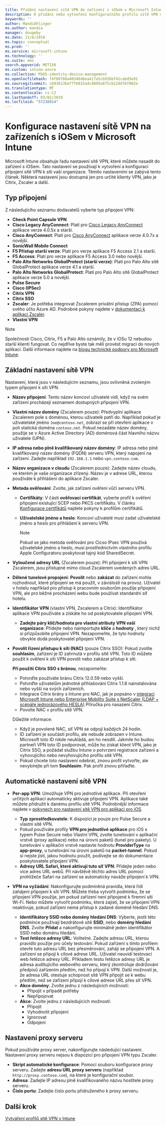 ```yaml
---
title: Přidání nastavení sítě VPN do zařízení s iOSem v Microsoft Intune – Azure | Microsoft Docs
description: K přidání nebo vytvoření konfiguračního profilu sítě VPN můžete použít nastavení konfigurace virtuální privátní sítě (VPN), která jsou dostupná v Microsoft Intune na zařízeních s iOSem, včetně podrobností o připojení, metod ověřování a děleného tunelového propojení v základním nastavení, nastavení vlastní sítě VPN s identifikátorem, párů klíč-hodnota, nastavení sítě VPN pro jednotlivé aplikace, která zahrnují adresy URL pro Safari, nastavení sítě VPN na vyžádání s SSID a doménami hledání DNS, nastavení proxy, která je potřeba zahrnout do konfiguračního skriptu, nastavení IP adresy nebo plně kvalifikovaného názvu domény a portu TCP.
keywords: ''
author: MandiOhlinger
ms.author: mandia
manager: dougeby
ms.date: 11/6/2018
ms.topic: conceptual
ms.prod: ''
ms.service: microsoft-intune
ms.technology: ''
ms.suite: ems
search.appverid: MET150
ms.custom: intune-azure
ms.collection: M365-identity-device-management
ms.openlocfilehash: f4f60760a48346d6ea417a5cb936bf41cabd5e91
ms.sourcegitcommit: cb93613bef7f6015a4c4095e875cb12dd76f002e
ms.translationtype: MT
ms.contentlocale: cs-CZ
ms.lasthandoff: 03/02/2019
ms.locfileid: "57238914"
---
```

# <a name="configure-vpn-settings-on-ios-devices-in-microsoft-intune"></a>Konfigurace nastavení sítě VPN na zařízeních s iOSem v Microsoft Intune

Microsoft Intune obsahuje řadu nastavení sítě VPN, které můžete nasadit do zařízení s iOSem. Tato nastavení se používají k vytvoření a konfiguraci připojení sítě VPN k síti vaší organizace. Těmito nastaveními se zabývá tento článek. Některá nastavení jsou dostupná jen pro určité klienty VPN, jako je Citrix, Zscaler a další.

## <a name="connection-type"></a>Typ připojení

Z následujícího seznamu dodavatelů vyberte typ připojení VPN:

- **Check Point Capsule VPN**
- **Cisco Legacy AnyConnect**: Platí pro [Cisco Legacy AnyConnect](https://itunes.apple.com/app/cisco-legacy-anyconnect/id392790924) aplikace verze 4.0.5x a starší.
- **Cisco AnyConnect**: Platí pro [Cisco AnyConnect](https://itunes.apple.com/app/cisco-anyconnect/id1135064690) aplikace verze 4.0.7x a novější.
- **SonicWall Mobile Connect**
- **F5 Přístup starší verze**: Platí pro verze aplikace F5 Access 2.1 a starší.
- **F5 Access**: Platí pro verze aplikace F5 Access 3.0 nebo novější.
- **Palo Alto Networks GlobalProtect (starší verze)**: Platí pro Palo Alto sítě GlobalProtect aplikace verze 4.1 a starší.
- **Palo Alto Networks GlobalProtect**: Platí pro Palo Alto sítě GlobalProtect aplikace verze 5.0 a novější.
- **Pulse Secure**
- **Cisco (IPSec)**
- **Citrix VPN**
- **Citrix SSO**
- **Zscaler**: Je potřeba integrovat Zscalerem privátní přístup (ZPA) pomocí svého účtu Azure AD. Podrobné pokyny najdete v [dokumentaci k aplikaci Zscaler](https://help.zscaler.com/zpa/configuration-example-microsoft-azure-ad#Azure_UserSSO). 
- **Vlastní VPN**

> [!NOTE]
> Společnosti Cisco, Citrix, F5 a Palo Alto oznámily, že v iOSu 12 nebudou starší klienti fungovat. Co nejdříve byste tak měli provést migraci do nových aplikací. Další informace najdete na [blogu technické podpory pro Microsoft Intune](https://go.microsoft.com/fwlink/?linkid=2013806&clcid=0x409).

## <a name="base-vpn-settings"></a>Základní nastavení sítě VPN

Nastavení, která jsou v následujícím seznamu, jsou ovlivněná zvoleným typem připojení k síti VPN.  

- **Název připojení**: Tento název koncoví uživatelé vidí, když na svém zařízení procházejí seznamem dostupných připojení VPN.
- **Vlastní název domény** (Zscalerem pouze): Předvyplní aplikace Zscalerem pole s doménou, kterou uživatelé patří do. Například pokud je uživatelské jméno `Joe@contoso.net`, zobrazí se při otevření aplikace v poli statická doména `contoso.net`. Pokud nezadáte název domény, použije se v Azure Active Directory (AD) doménová část hlavního názvu uživatele (UPN).
- **IP adresa nebo plně kvalifikovaný název domény**: IP adresa nebo plně kvalifikovaný název domény (FQDN) serveru VPN, který napojení na zařízení. Zadejte například `192.168.1.1` nebo `vpn.contoso.com`.
- **Název organizace v cloudu** (Zscalerem pouze): Zadejte název cloudu, ve kterém je vaše organizace zřízený. Název je v adrese URL, kterou používáte k přihlášení do aplikace Zscaler.  
- **Metoda ověřování**: Zvolte, jak zařízení ověření vůči serveru VPN. 
  - **Certifikáty**: V části **ověřovací certifikát**, vyberte profil k ověření připojení existující SCEP nebo PKCS certifikátu. V článku [Konfigurace certifikátů](certificates-configure.md) najdete pokyny k profilům certifikátů.
  - **Uživatelské jméno a heslo**: Koncoví uživatelé musí zadat uživatelské jméno a heslo pro přihlášení k serveru VPN.  

    > [!NOTE]
    > Pokud se jako metoda ověřování pro Cicso IPsec VPN používá uživatelské jméno a heslo, musí prostřednictvím vlastního profilu Apple Configuratoru poskytovat tajný kód SharedSecret.

- **Vyloučené adresy URL** (Zscalerem pouze): Při připojení k síti VPN Zscalerem, jsou přístupné mimo cloud Zscalerem uvedených adres URL. 

- **Dělené tunelové propojení**: **Povolit** nebo **zakázat** do zařízení mohla rozhodnout, které připojení se má použít, v závislosti na provoz. Uživatel v hotelu například pro přístup k pracovním souborům použije připojení VPN, ale pro běžné procházení webu bude používat standardní síť hotelu.

- **Identifikátor VPN** (vlastní VPN, Zscalerem a Citrix): Identifikátor aplikace VPN používáte a získáte ho od poskytovatele připojení VPN.
  - **Zadejte páry klíč/hodnota pro vlastní atributy VPN vaší organizace**: Přidejte nebo naimportujte **klíče** a **hodnoty** , který nichž si přizpůsobíte připojení VPN. Nezapomeňte, že tyto hodnoty obvykle dodá poskytovatel připojení VPN.

- **Povolit řízení přístupu k síti (NAC)** (pouze Citrix SSO): Pokud zvolíte **souhlasím**, zařízení je ID zahrnutá v profilu sítě VPN. Toto ID můžete použít k ověření k síti VPN povolit nebo zakázat přístup k síti.

  **Při použití Citrix SSO s bránou**, nezapomeňte:

  - Potvrďte používáte bránu Citrix 12.0.59 nebo vyšší.
  - Potvrďte uživatelům jednotné přihlašování Citrix 1.1.6 nainstalována nebo vyšší na svých zařízeních.
  - Integrace Citrix brány s Intune pro NAC, jak je popsáno v [integraci Microsoft Intune nebo Enterprise Mobility Suite s NetScaler (LDAP + scénáře jednorázového HESLA)](https://www.citrix.com/content/dam/citrix/en_us/documents/guide/integrating-microsoft-intune-enterprise-mobility-suite-with-netscaler.pdf) Příručka pro nasazení Citrix.
  - Povolte NAC v profilu sítě VPN.

  Důležité informace:  

  - Když je povolené NAC, síť VPN se odpojí každých 24 hodin.
  - ID zařízení je součástí profilu, ale nebude zobrazen v Intune. Microsoft toto ID nikde neukládá, ani ho nesdílí. Jakmile ho budou partneři VPN toto ID podporovat, může ho získat klient VPN, jako je Citrix SSO, a požádat službu Intune o potvrzení registrace zařízení a vyhovujícího nebo nevyhovujícího profilu sítě VPN.
  - Pokud chcete toto nastavení odebrat, znovu profil vytvořte, ale nevybírejte při tom **Souhlasím**. Pak profil znovu přiřaďte.

## <a name="automatic-vpn-settings"></a>Automatické nastavení sítě VPN

- **Per-app VPN**: Umožňuje VPN pro jednotlivé aplikace. Při otevření určitých aplikací automaticky aktivuje připojení VPN. Aplikace také můžete přidružit k danému profilu sítě VPN. Podrobnější informace najdete v [pokynech pro nastavení sítě VPN pro aplikaci pro iOS](vpn-setting-configure-per-app.md).
  - **Typ zprostředkovatele**: K dispozici je pouze pro Pulse Secure a vlastní sítě VPN.
  - Pokud používáte profily **VPN pro jednotlivé aplikace** pro iOS s typem Pulse Secure nebo Vlastní VPN, zvolte tunelování v aplikační vrstvě (proxy aplikace) nebo na úrovni paketů (tunel pro pakety). U tunelování v aplikační vrstvě nastavte hodnotu **ProviderType** na **app-proxy**, u tunelování na úrovni paketů na **packet-tunnel**. Pokud si nejste jistí, jakou hodnotu použít, podívejte se do dokumentace poskytovatele připojení VPN.
  - **Adresy URL Safari, které aktivují tuto síť VPN**: Přidejte jeden nebo více adres URL webů. Při návštěvě těchto adres URL pomocí prohlížeče Safari na zařízení se automaticky naváže připojení k VPN.

- **VPN na vyžádání**: Nakonfigurujte podmíněná pravidla, která řídí zahájení připojení k síti VPN. Můžete třeba vytvořit podmínku, že se připojení VPN použije, jen pokud zařízení není připojené k firemní síti Wi-Fi. Nebo můžete vytvořit podmínku, která zajistí, že se připojení VPN neaktivuje, pokud zařízení nemá přístup k zadané doméně hledání DNS.

  - **Identifikátory SSID nebo domény hledání DNS**: Vyberte, jestli této podmínce používají bezdrátové sítě **SSID**, nebo **domény hledání DNS**. Zvolte **Přidat** a nakonfigurujte minimálně jeden identifikátor SSID nebo doménu hledání.
  - **Test řetězce adresy URL**: Volitelné. Zadejte adresu URL, kterou pravidlo použije pro účely testování. Pokud zařízení s tímto profilem otevře tuto adresu URL bez přesměrování, zahájí se připojení VPN. A zařízení se připojí k cílové adrese URL. Uživatel neuvidí testovací web řetězce adresy URL. Příkladem testu řetězce adresy URL je adresa auditujícího webového serveru, který zkontroluje dodržování předpisů zařízením předtím, než ho připojí k VPN. Další možností je, že adresa URL otestuje schopnost sítě VPN připojit se k webu předtím, než se zařízení připojí k cílové adrese URL přes síť VPN.
  - **Akce domény**: Zvolte jednu z následujících možností:
    - Připojit v případě potřeby
    - Nepřipojovat
  - **Akce**: Zvolte jednu z následujících možností:
    - Připojit
    - Vyhodnotit připojení
    - Ignorovat
    - Odpojení

## <a name="proxy-settings"></a>Nastavení proxy serveru

Pokud používáte proxy server, nakonfigurujte následující nastavení. Nastavení proxy serveru nejsou k dispozici pro připojení VPN typu Zscaler.  

- **Skript automatické konfigurace**: Pomocí souboru konfigurace proxy serveru. Zadejte **adresu URL proxy serveru** (například `http://proxy.contoso.com`), na které je konfigurační soubor.
- **Adresa**: Zadejte IP adresu plně kvalifikovaného názvu hostitele proxy serveru.
- **Číslo portu**: Zadejte číslo portu přidruženého k proxy serveru.

## <a name="next-step"></a>Další krok
[Vytváření profilů sítě VPN v Intune](vpn-settings-configure.md)  
